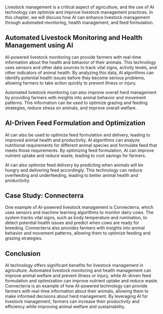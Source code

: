 
Livestock management is a critical aspect of agriculture, and the use of AI technology can optimize and improve livestock management practices. In this chapter, we will discuss how AI can enhance livestock management through automated monitoring, health management, and feed formulation.

Automated Livestock Monitoring and Health Management using AI
-------------------------------------------------------------

AI-powered livestock monitoring can provide farmers with real-time information about the health and behavior of their animals. This technology uses sensors and other data sources to track vital signs, activity levels, and other indicators of animal health. By analyzing this data, AI algorithms can identify potential health issues before they become serious problems, allowing farmers to take action quickly to prevent illness or injury.

Automated livestock monitoring can also improve overall herd management by providing farmers with insights into animal behavior and movement patterns. This information can be used to optimize grazing and feeding strategies, reduce stress on animals, and improve overall welfare.

AI-Driven Feed Formulation and Optimization
-------------------------------------------

AI can also be used to optimize feed formulation and delivery, leading to improved animal health and productivity. AI algorithms can analyze nutritional requirements for different animal species and formulate feed that meets those requirements. By optimizing feed formulation, AI can improve nutrient uptake and reduce waste, leading to cost savings for farmers.

AI can also optimize feed delivery by predicting when animals will be hungry and delivering feed accordingly. This technology can reduce overfeeding and underfeeding, leading to better animal health and productivity.

Case Study: Connecterra
-----------------------

One example of AI-powered livestock management is Connecterra, which uses sensors and machine learning algorithms to monitor dairy cows. The system tracks vital signs, such as body temperature and rumination, to detect potential health issues and predict when cows are ready for breeding. Connecterra also provides farmers with insights into animal behavior and movement patterns, allowing them to optimize feeding and grazing strategies.

Conclusion
----------

AI technology offers significant benefits for livestock management in agriculture. Automated livestock monitoring and health management can improve animal welfare and prevent illness or injury, while AI-driven feed formulation and optimization can improve nutrient uptake and reduce waste. Connecterra is an example of how AI-powered technology can provide farmers with real-time information about their animals, allowing them to make informed decisions about herd management. By leveraging AI for livestock management, farmers can increase their productivity and efficiency while improving animal welfare and sustainability.
